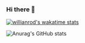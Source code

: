 ### Hi there 👋

<!--
**DevisCoelhoTenorio/DevisCoelhoTenorio** is a ✨ _special_ ✨ repository because its `README.md` (this file) appears on your GitHub profile.

Here are some ideas to get you started:

- 🔭 I’m currently working on ...
- 🌱 I’m currently learning ...
- 👯 I’m looking to collaborate on ...
- 🤔 I’m looking for help with ...
- 💬 Ask me about ...
- 📫 How to reach me: ...
- 😄 Pronouns: ...
- ⚡ Fun fact: ...
-->

[![willianrod's wakatime stats](https://github-readme-stats.vercel.app/api/wakatime?username=DevisCoelhoTenorio&theme=highcontrast)](https://github.com/anuraghazra/github-readme-stats) 

![Anurag's GitHub stats](https://github-readme-stats.vercel.app/api?username=DevisCoelhoTenorio&show_icons=true&theme=highcontrast) 

<!--
[![Top Langs](https://github-readme-stats.vercel.app/api/top-langs/?username=DevisCoelhoTenorio&layout=compact&theme=highcontrast)](https://github.com/anuraghazra/github-readme-stats) 
-->
